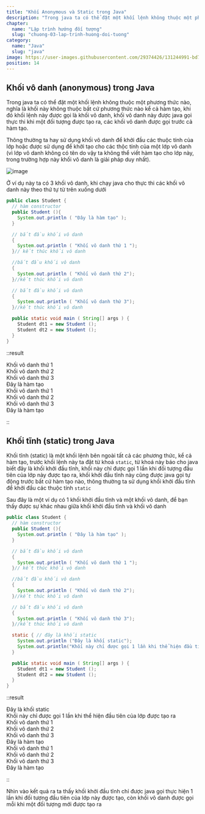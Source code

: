 ```yaml
---
title: "Khối Anonymous và Static trong Java"
description: "Trong java ta có thể đặt một khối lệnh không thuộc một phương thức nào, nghĩa là khối này không thuộc bất cứ phương thức nào kể cả hàm tạo, khi đó khối lệnh này được gọi là khối vô danh"
chapter:
  name: "Lập trình hướng đối tượng"
  slug: "chuong-03-lap-trinh-huong-doi-tuong"
category:
  name: "Java"
  slug: "java"
image: https://user-images.githubusercontent.com/29374426/131244991-bd72ce64-f07c-465c-9a2b-677bcc58ba01.png
position: 14
---
```


## Khối vô danh (anonymous) trong Java

Trong java ta có thể đặt một khối lệnh không thuộc một phương thức nào, nghĩa là khối này không thuộc bất cứ phương thức nào kể cả hàm tạo, khi đó khối lệnh này được gọi là khối vô danh, khối vô danh này được java gọi thực thi khi một đối tượng được tạo ra, các khối vô danh được gọi trước cả hàm tạo.

Thông thường ta hay sử dụng khối vô danh để khởi đầu các thuộc tính của lớp hoặc được sử dụng để khởi tạo cho các thộc tính của một lớp vô danh (vì lớp vô danh không có tên do vậy ta không thể viết hàm tạo cho lớp này, trong trường hợp này khối vô danh là giải pháp duy nhất).

![image](https://user-images.githubusercontent.com/29374426/131244991-bd72ce64-f07c-465c-9a2b-677bcc58ba01.png)

Ở ví dụ này ta có 3 khối vô danh, khi chạy java cho thực thi các khối vô danh này theo thứ tự từ trên xuống dưới

```java
public class Student {
  // hàm constructor
  public Student (){
    System.out.println ( "Đây là hàm tạo" );
  }

  // bắt đầu khối vô danh
  {
    System.out.println ( "Khối vô danh thứ 1 ");
  }// kết thúc khối vô danh

  //bắt đầu khối vô danh
  {
    System.out.println ( "Khối vô danh thứ 2");
  }//kết thúc khối vô danh

  // bắt đầu khối vô danh
  {
    System.out.println ( "Khối vô danh thứ 3");
  }//kết thúc khối vô danh

  public static void main ( String[] args ) {
    Student dt1 = new Student ();
    Student dt2 = new Student ();
  }
}
```

::result

Khối vô danh thứ 1 <br/>
Khối vô danh thứ 2 <br/>
Khối vô danh thứ 3 <br/>
Đây là hàm tạo <br/>
Khối vô danh thứ 1 <br/>
Khối vô danh thứ 2 <br/>
Khối vô danh thứ 3 <br/>
Đây là hàm tạo

::

## Khối tĩnh (static) trong Java

Khối tĩnh (static) là một khối lệnh bên ngoài tất cả các phương thức, kể cả hàm tạo, trước khối lệnh này ta đặt từ khoá `static`, từ khoá này báo cho java biết đây là khối khởi đầu tĩnh, khối này chỉ được gọi 1 lần khi đối tượng đầu tiên của lớp này được tạo ra, khối khởi đầu tĩnh này cũng được java gọi tự động trước bất cứ hàm tạo nào, thông thường ta sử dụng khối khởi đầu tĩnh để khởi đầu các thuộc tính `static`

Sau đây là một ví dụ có 1 khối khởi đầu tĩnh và một khối vô danh, để bạn thấy được sự khác nhau giữa khối khởi đầu tĩnh và khối vô danh

```java
public class Student {
  // hàm constructor
  public Student (){
    System.out.println ( "Đây là hàm tạo" );
  }

  // bắt đầu khối vô danh
  {
    System.out.println ( "Khối vô danh thứ 1 ");
  }// kết thúc khối vô danh

  //bắt đầu khối vô danh
  {
    System.out.println ( "Khối vô danh thứ 2");
  }//kết thúc khối vô danh

  // bắt đầu khối vô danh
  {
    System.out.println ( "Khối vô danh thứ 3");
  }//kết thúc khối vô danh

  static { // đây là khối static
    System.out.println ("Đây là khối static");
    System.out.println("Khối này chỉ được gọi 1 lần khi thể hiện đầu tiên của lớp được tạo ra");
  }

  public static void main ( String[] args ) {
    Student dt1 = new Student ();
    Student dt2 = new Student ();
  }
}

```

::result

Đây là khối static<br/>
Khối này chỉ được gọi 1 lần khi thể hiện đầu tiên của lớp được tạo ra<br/>
Khối vô danh thứ 1 <br/>
Khối vô danh thứ 2<br/>
Khối vô danh thứ 3<br/>
Đây là hàm tạo<br/>
Khối vô danh thứ 1 <br/>
Khối vô danh thứ 2<br/>
Khối vô danh thứ 3<br/>
Đây là hàm tạo

::

Nhìn vào kết quả ra ta thấy khối khởi đầu tĩnh chỉ được java gọi thực hiện 1 lần khi đối tượng đầu tiên của lớp này được tạo, còn khối vô danh được gọi mỗi khi một đối tượng mới được tạo ra
